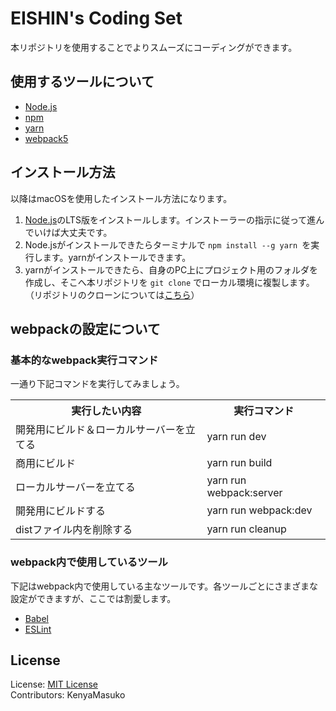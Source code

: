 # EISHIN's Coding Set
本リポジトリを使用することでよりスムーズにコーディングができます。

## 使用するツールについて
- [Node.js](https://nodejs.org/ja/)
- [npm](https://docs.npmjs.com/about-npm)
- [yarn](https://classic.yarnpkg.com/lang/en)
- [webpack5](https://webpack.js.org/concepts/)

## インストール方法
以降はmacOSを使用したインストール方法になります。<br>
1. [Node.js](https://nodejs.org/ja/)のLTS版をインストールします。インストーラーの指示に従って進んでいけば大丈夫です。
2. Node.jsがインストールできたらターミナルで `npm install --g yarn
`を実行します。yarnがインストールできます。
3. yarnがインストールできたら、自身のPC上にプロジェクト用のフォルダを作成し、そこへ本リポジトリを `git clone` でローカル環境に複製します。（リポジトリのクローンについては[こちら](https://docs.github.com/ja/repositories/creating-and-managing-repositories/cloning-a-repository)）

## webpackの設定について
### 基本的なwebpack実行コマンド
一通り下記コマンドを実行してみましょう。
<table>
  <tr>
    <th>実行したい内容</th>
    <th>実行コマンド</th>
  </tr>
  <tr>
    <td>開発用にビルド＆ローカルサーバーを立てる</td>
    <td>yarn run dev</td>
  </tr>
  <tr>
    <td>商用にビルド</td>
    <td>yarn run build</td>
  </tr>
  <tr>
    <td>ローカルサーバーを立てる</td>
    <td>yarn run webpack:server</td>
  </tr>
  <tr>
    <td>開発用にビルドする</td>
    <td>yarn run webpack:dev</td>
  </tr>
  <tr>
    <td>distファイル内を削除する</td>
    <td>yarn run cleanup</td>
  </tr>
</table>

### webpack内で使用しているツール
下記はwebpack内で使用している主なツールです。各ツールごとにさまざまな設定ができますが、ここでは割愛します。
- [Babel](https://babeljs.io/)
- [ESLint](https://eslint.org/)


## License
License: [MIT License](https://opensource.org/licenses/MIT)<br>
Contributors: KenyaMasuko
